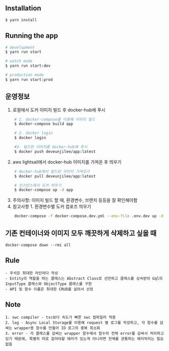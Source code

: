 ## Installation

```bash
$ yarn install
```

## Running the app

```bash
# development
$ yarn run start

# watch mode
$ yarn run start:dev

# production mode
$ yarn run start:prod
```

## 운영정보

1. 로컬에서 도커 이미지 빌드 후 docker-hub에 푸시

```bash
    # 1. docker-compose를 이용해 이미지 빌드
    $ docker-compose build app

    # 2. docker login
    $ docker login

    #3. 빌드한 이미지를 docker-hub에 푸시
    $ docker push deveunjilee/app:latest
```

2. aws lightsail에서 docker-hub 이미지를 가져온 후 띄우기

```bash
    # docker-hub에서 빌드된 이미지 가져오기
    $ docker pull deveunjilee/app:latest

    # 인스턴스에서 도커 띄우기
    $ docker-compose up -d app
```

3. 주의사항: 이미지 빌드 할 때, 환경변수, 브랜치 등등을 잘 확인해야함
4. 참고사항 1. 환경변수별 도커 컴포즈 띄우기

```bash
    docker-compose -f docker-compose.dev.yml --env-file .env.dev up -d --build
```

## 기존 컨테이너와 이미지 모두 깨끗하게 삭제하고 싶을 때

```
docker-compose down --rmi all
```

## Rule

```
- 주석은 최대한 라인마다 작성
- Entity의 역할을 하는 클래스는 Abstract Class로 선언하고 클래스를 상속받아 Gql의 InputType 클래스와 ObjectType 클래스를 구현
- API 및 함수 이름은 최대한 CRUD를 살려서 선정
```

## Note

```
1. swc compiler - tsc보다 속도가 빠른 swc 컴파일러 적용
2. log - Async Local Storage를 이용해 request 별 로그를 작성하고, 각 함수를 감싸는 wrapper용 함수를 만들어 IO 로그의 중복 최소화
3. error - 각 클래스를 감싸는 wrapper 함수에서 함수의 전체 error를 감싸서 처리하고 있기 때문에, 특별히 따로 잡아야할 에러가 있는게 아니라면 전체를 관통하는 에러처리는 필요없음
```

